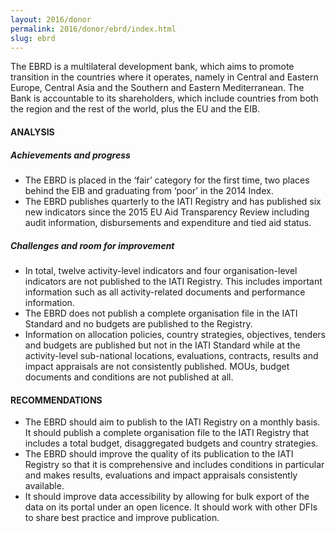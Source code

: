 ```yaml
---
layout: 2016/donor
permalink: 2016/donor/ebrd/index.html
slug: ebrd
---
```


The EBRD is a multilateral development bank, which aims to promote transition in the countries where it operates, namely in Central and Eastern Europe, Central Asia and the Southern and Eastern Mediterranean. The Bank is accountable to its shareholders, which include countries from both the region and the rest of the world, plus the EU and the EIB.

#### ANALYSIS

##### Achievements and progress

 * The EBRD is placed in the ‘fair’ category for the first time, two places behind the EIB and graduating from ‘poor’ in the 2014 Index.
 * The EBRD publishes quarterly to the IATI Registry and has published six new indicators since the 2015 EU Aid Transparency Review including audit information, disbursements and expenditure and tied aid status.

##### Challenges and room for improvement

 * In total, twelve activity-level indicators and four organisation-level indicators are not published to the IATI Registry. This includes important information such as all activity-related documents and performance information.
 * The EBRD does not publish a complete organisation file in the IATI Standard and no budgets are published to the Registry.
 * Information on allocation policies, country strategies, objectives, tenders and budgets are published but not in the IATI Standard while at the activity-level sub-national locations, evaluations, contracts, results and impact appraisals are not consistently published. MOUs, budget documents and conditions are not published at all.

#### RECOMMENDATIONS

 * The EBRD should aim to publish to the IATI Registry on a monthly basis. It should publish a complete organisation file to the IATI Registry that includes a total budget, disaggregated budgets and country strategies.
 * The EBRD should improve the quality of its publication to the IATI Registry so that it is comprehensive and includes conditions in particular and makes results, evaluations and impact appraisals consistently available.
 * It should improve data accessibility by allowing for bulk export of the data on its portal under an open licence. It should work with other DFIs to share best practice and improve publication.
